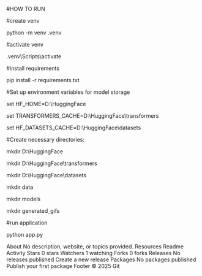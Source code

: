 #HOW TO RUN

#create venv

python -m venv .venv

#activate venv

.venv\Scripts\activate

#install requirements

pip install -r requirements.txt

#Set up environment variables for model storage

set HF_HOME=D:\HuggingFace

set TRANSFORMERS_CACHE=D:\HuggingFace\transformers

set HF_DATASETS_CACHE=D:\HuggingFace\datasets

#Create necessary directories:

mkdir D:\HuggingFace

mkdir D:\HuggingFace\transformers

mkdir D:\HuggingFace\datasets

mkdir data

mkdir models

mkdir generated_gifs

#run application

python app.py

About
No description, website, or topics provided.
Resources
 Readme
 Activity
Stars
 0 stars
Watchers
 1 watching
Forks
 0 forks
Releases
No releases published
Create a new release
Packages
No packages published
Publish your first package
Footer
© 2025 Git
